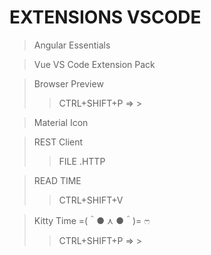 # EXTENSIONS VSCODE

> Angular Essentials

> Vue VS Code Extension Pack

> Browser Preview
>> CTRL+SHIFT+P => >

> Material Icon

> REST Client
>> FILE .HTTP

> READ TIME
>> CTRL+SHIFT+V

> Kitty Time =(＾● ⋏ ●＾)= ෆ
>> CTRL+SHIFT+P => >
